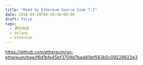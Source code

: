 ```yaml
---
title: "Read Go Ethereum Source Code 7.2"
date: 2018-04-28T09:40:48+08:00
draft: false
tags:
  - 源码阅读
  - Golang
  - Ethereum
---
```

https://github.com/ethereum/go-ethereum/tree/f6d1bfe45bf3709d7bad40bf563b5c09228622e3
 <!--more-->